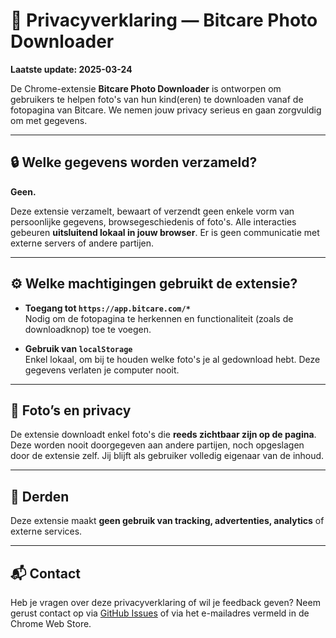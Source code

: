 # 📄 Privacyverklaring — Bitcare Photo Downloader

**Laatste update: 2025-03-24**

De Chrome-extensie **Bitcare Photo Downloader** is ontworpen om gebruikers te helpen foto's van hun kind(eren) te downloaden vanaf de fotopagina van Bitcare. We nemen jouw privacy serieus en gaan zorgvuldig om met gegevens.

---

## 🔒 Welke gegevens worden verzameld?

**Geen.**

Deze extensie verzamelt, bewaart of verzendt geen enkele vorm van persoonlijke gegevens, browsegeschiedenis of foto's. Alle interacties gebeuren **uitsluitend lokaal in jouw browser**. Er is geen communicatie met externe servers of andere partijen.

---

## ⚙️ Welke machtigingen gebruikt de extensie?

- **Toegang tot `https://app.bitcare.com/*`**  
  Nodig om de fotopagina te herkennen en functionaliteit (zoals de downloadknop) toe te voegen.

- **Gebruik van `localStorage`**  
  Enkel lokaal, om bij te houden welke foto's je al gedownload hebt. Deze gegevens verlaten je computer nooit.

---

## 👶 Foto’s en privacy

De extensie downloadt enkel foto's die **reeds zichtbaar zijn op de pagina**. Deze worden nooit doorgegeven aan andere partijen, noch opgeslagen door de extensie zelf. Jij blijft als gebruiker volledig eigenaar van de inhoud.

---

## 🤝 Derden

Deze extensie maakt **geen gebruik van tracking, advertenties, analytics** of externe services.

---

## 📬 Contact

Heb je vragen over deze privacyverklaring of wil je feedback geven? Neem gerust contact op via [GitHub Issues](https://github.com/<jouw-gebruikersnaam>/<repo>/issues) of via het e-mailadres vermeld in de Chrome Web Store.
